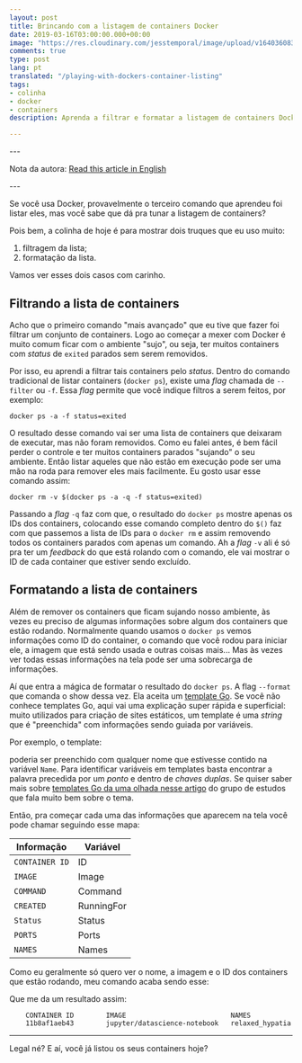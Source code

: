 ```yaml
---
layout: post
title: Brincando com a listagem de containers Docker
date: 2019-03-16T03:00:00.000+00:00
image: "https://res.cloudinary.com/jesstemporal/image/upload/v1640360835/covers/colinha_igmf4s.png"
comments: true
type: post
lang: pt
translated: "/playing-with-dockers-container-listing"
tags:
- colinha
- docker
- containers
description: Aprenda a filtrar e formatar a listagem de containers Docker

---
```


\---

Nota da autora: [Read this article in English](https://jtemporal.com/playing-with-dockers-container-listing)

\---

Se você usa Docker, provavelmente o terceiro comando que aprendeu foi listar eles, mas você sabe que dá pra tunar a listagem de containers?

Pois bem, a colinha de hoje é para mostrar dois truques que eu uso muito:

1. filtragem da lista;
2. formatação da lista.

Vamos ver esses dois casos com carinho.

## Filtrando a lista de containers

Acho que o primeiro comando "mais avançado" que eu tive que fazer foi filtrar um conjunto de containers. Logo ao começar a mexer com Docker é muito comum ficar com o ambiente "sujo", ou seja, ter muitos containers com _status_ de `exited` parados sem serem removidos.

Por isso, eu aprendi a filtrar tais containers pelo _status_. Dentro do comando tradicional de listar containers (`docker ps`), existe uma _flag_ chamada de `--filter` ou `-f`. Essa _flag_ permite que você indique filtros a serem feitos, por exemplo:

    docker ps -a -f status=exited

O resultado desse comando vai ser uma lista de containers que deixaram de executar, mas não foram removidos. Como eu falei antes, é bem fácil perder o controle e ter muitos containers parados "sujando" o seu ambiente. Então listar aqueles que não estão em execução pode ser uma mão na roda para remover eles mais facilmente. Eu gosto usar esse comando assim:

    docker rm -v $(docker ps -a -q -f status=exited)

Passando a _flag_ `-q` faz com que, o resultado do `docker ps` mostre apenas os IDs dos containers, colocando esse comando completo dentro do `$()` faz com que passemos a lista de IDs para o `docker rm` e assim removendo todos os containers parados com apenas um comando. Ah a _flag_ `-v` ali é só pra ter um _feedback_ do que está rolando com o comando, ele vai mostrar o ID de cada container que estiver sendo excluído.

## Formatando a lista de containers

Além de remover os containers que ficam sujando nosso ambiente, às vezes eu preciso de algumas informações sobre algum dos containers que estão rodando. Normalmente quando usamos o `docker ps` vemos informações como ID do container, o comando que você rodou para iniciar ele, a imagem que está sendo usada e outras coisas mais... Mas às vezes ver todas essas informações na tela pode ser uma sobrecarga de informações.

Aí que entra a mágica de formatar o resultado do `docker ps`. A flag `--format` que comanda o show dessa vez. Ela aceita um [template Go](https://golang.org/pkg/text/template/). Se você não conhece templates Go, aqui vai uma explicação super rápida e superficial: muito utilizados para criação de sites estáticos, um template é uma _string_ que é "preenchida" com informações sendo guiada por variáveis.

Por exemplo, o template:

<script src="https://gist.github.com/jtemporal/ba346fb6a05b6b5badb07a5928240d1c.js"></script>

poderia ser preenchido com qualquer nome que estivesse contido na variável `Name`. Para identificar variáveis em templates basta encontrar a palavra precedida por um _ponto_ e dentro de _chaves duplas_. Se quiser saber mais sobre [templates Go da uma olhada nesse artigo](https://gopher.pro.br/post/http-uso-de-templates/) do grupo de estudos que fala muito bem sobre o tema.

Então, pra começar cada uma das informações que aparecem na tela você pode chamar seguindo esse mapa:

|    Informação    |  Variável  |
|------------------|------------|
|  `CONTAINER ID`  |      ID    |
|     `IMAGE`      |    Image   |
|    `COMMAND`     |   Command  |
|    `CREATED`     | RunningFor |
|    `Status`      |   Status   |
|     `PORTS`      |   Ports    |
|     `NAMES`      |   Names    |

Como eu geralmente só quero ver o nome, a imagem e o ID dos containers que estão rodando, meu comando acaba sendo esse:

<script src="https://gist.github.com/jtemporal/6ba7e2a2ac369738bb8278ad58993161.js"></script>

Que me da um resultado assim:

        CONTAINER ID        IMAGE                          NAMES
        11b8af1aeb43        jupyter/datascience-notebook   relaxed_hypatia

---

Legal né? E aí, você já listou os seus containers hoje?
